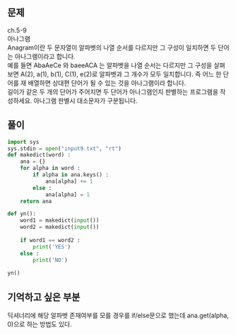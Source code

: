## 문제  
ch.5-9  
아나그램  
Anagram이란 두 문자열이 알파벳의 나열 순서를 다르지만 그 구성이 일치하면 두 단어는 아나그램이라고 합니다.  
예를 들면 AbaAeCe 와 baeeACA 는 알파벳을 나열 순서는 다르지만 그 구성을 살펴보면 A(2), a(1), b(1), C(1), e(2)로 알파벳과 그 개수가 모두 일치합니다. 즉 어느 한 단어를 재 배열하면 상대편 단어가 될 수 있는 것을 아나그램이라 합니다.  
길이가 같은 두 개의 단어가 주어지면 두 단어가 아나그램인지 판별하는 프로그램을 작성하세요. 아나그램 판별시 대소문자가 구분됩니다.  

## 풀이
```python
import sys 
sys.stdin = open("input9.txt", "rt")
def makedict(word) :
    ana = {}
    for alpha in word : 
        if alpha in ana.keys() :
            ana[alpha] += 1
        else :
            ana[alpha] = 1
    return ana

def yn():
    word1 = makedict(input())
    word2 = makedict(input())
    
    if word1 == word2 :
        print('YES')
    else :
        print('NO')
        
yn()
```

## 기억하고 싶은 부분
딕셔너리에 해당 알파벳 존재여부를 모를 경우를 if/else문으로 했는데 ana.get(alpha, 0)으로 하는 방법도 있다. 
